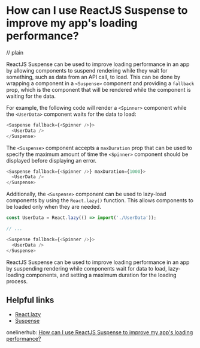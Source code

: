 # How can I use ReactJS Suspense to improve my app's loading performance?
// plain

ReactJS Suspense can be used to improve loading performance in an app by allowing components to suspend rendering while they wait for something, such as data from an API call, to load. This can be done by wrapping a component in a `<Suspense>` component and providing a `fallback` prop, which is the component that will be rendered while the component is waiting for the data.

For example, the following code will render a `<Spinner>` component while the `<UserData>` component waits for the data to load:

```js
<Suspense fallback={<Spinner />}>
  <UserData />
</Suspense>
```

The `<Suspense>` component accepts a `maxDuration` prop that can be used to specify the maximum amount of time the `<Spinner>` component should be displayed before displaying an error.

```js
<Suspense fallback={<Spinner />} maxDuration={1000}>
  <UserData />
</Suspense>
```

Additionally, the `<Suspense>` component can be used to lazy-load components by using the `React.lazy()` function. This allows components to be loaded only when they are needed.

```js
const UserData = React.lazy(() => import('./UserData'));

// ...

<Suspense fallback={<Spinner />}>
  <UserData />
</Suspense>
```

ReactJS Suspense can be used to improve loading performance in an app by suspending rendering while components wait for data to load, lazy-loading components, and setting a maximum duration for the loading process.

## Helpful links
- [React.lazy](https://reactjs.org/docs/code-splitting.html#reactlazy)
- [Suspense](https://reactjs.org/docs/concurrent-mode-suspense.html)

onelinerhub: [How can I use ReactJS Suspense to improve my app's loading performance?](https://onelinerhub.com/reactjs/how-can-i-use-reactjs-suspense-to-improve-my-app-s-loading-performance)